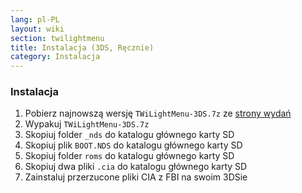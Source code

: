 ```yaml
---
lang: pl-PL
layout: wiki
section: twilightmenu
title: Instalacja (3DS, Ręcznie)
category: Instalacja
---
```


### Instalacja
1. Pobierz najnowszą wersję `TWiLightMenu-3DS.7z` ze [strony wydań](https://github.com/DS-Homebrew/TWiLightMenu/releases)
1. Wypakuj `TWiLightMenu-3DS.7z`
1. Skopiuj folder `_nds` do katalogu głównego karty SD
1. Skopiuj plik `BOOT.NDS` do katalogu głównego karty SD
1. Skopiuj folder `roms` do katalogu głównego karty SD
1. Skopiuj dwa pliki `.cia` do katalogu głównego karty SD
1. Zainstaluj przerzucone pliki CIA z FBI na swoim 3DSie
